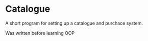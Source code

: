 # Catalogue
A short program for setting up a catalogue and purchace system.

Was written before learning OOP
